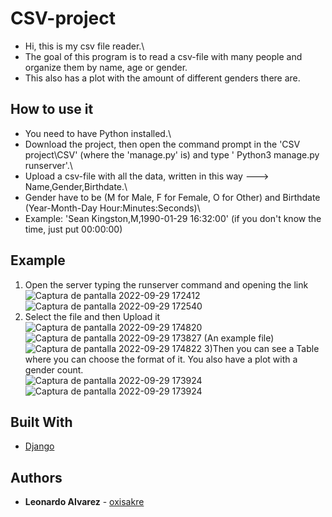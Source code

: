 # CSV-project
* Hi, this is my csv file reader.\
* The goal of this program is to read a csv-file with many people and organize them by name, age or gender.
* This also has a plot with the amount of different genders there are.

## How to use it
* You need to have Python installed.\
* Download the project, then open the command prompt in the 'CSV project\CSV' (where the 'manage.py' is) and type ' Python3 manage.py runserver'.\
* Upload a csv-file with all the data, written in this way ---> Name,Gender,Birthdate.\
* Gender have to be (M for Male, F for Female, O for Other) and Birthdate (Year-Month-Day Hour:Minutes:Seconds)\
* Example: 'Sean Kingston,M,1990-01-29 16:32:00' (if you don't know the time, just put 00:00:00)


## Example
1) Open the server typing the runserver command and opening the link\
![Captura de pantalla 2022-09-29 172412](https://user-images.githubusercontent.com/107063891/193077420-4be37eb8-8f3a-4946-8cdb-3ea5515ada56.png)
![Captura de pantalla 2022-09-29 172540](https://user-images.githubusercontent.com/107063891/193077755-d622e10f-2209-409b-b0f4-9fe4ba0b1ef1.png)
2) Select the file and then Upload it\
![Captura de pantalla 2022-09-29 174820](https://user-images.githubusercontent.com/107063891/193078558-eff29eb5-c62f-4e64-b0bd-05cda423358a.png)
![Captura de pantalla 2022-09-29 173827](https://user-images.githubusercontent.com/107063891/193078633-7d41d853-d8e1-45fa-8ed8-c2c90dd41652.png)
(An example file)\
![Captura de pantalla 2022-09-29 174822](https://user-images.githubusercontent.com/107063891/193078759-a1bb7563-9d70-48c1-8ad4-dd0b4232a7c0.png)
3)Then you can see a Table where you can choose the format of it. You also have a plot with a gender count. \
![Captura de pantalla 2022-09-29 173924](https://user-images.githubusercontent.com/107063891/193079184-4de58be0-df4a-48db-a559-928c6f84249a.png)
![Captura de pantalla 2022-09-29 173924](https://user-images.githubusercontent.com/107063891/193079184-4de58be0-df4a-48db-a559-928c6f84249a.png)

## Built With

* [Django](https://docs.djangoproject.com/en/4.1/)

## Authors

* **Leonardo Alvarez** - [oxisakre](https://github.com/oxisakre)